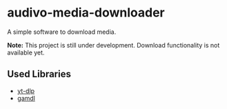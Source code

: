 # audivo-media-downloader
A simple software to download media.

**Note:** This project is still under development. Download functionality is not available yet.

## Used Libraries

- [yt-dlp](https://github.com/yt-dlp/yt-dlp)
- [gamdl](https://github.com/glomatico/gamdl)
